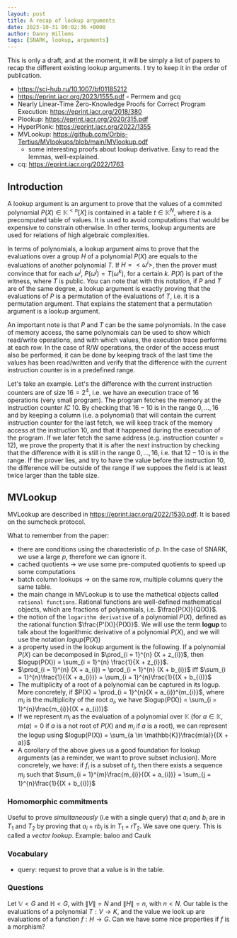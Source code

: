 ```yaml
---
layout: post
title: A recap of lookup arguments
date: 2023-10-31 00:02:36 +0000
author: Danny Willems
tags: [SNARK, lookup, arguments]
---
```


This is only a draft, and at the moment, it will be simply a list of papers to
recap the different existing lookup arguments. I try to keep it in the order of
publication.

- https://sci-hub.ru/10.1007/bf01185212
- https://eprint.iacr.org/2023/1555.pdf - Permem and gcq
- Nearly Linear-Time Zero-Knowledge Proofs for Correct Program Execution: https://eprint.iacr.org/2018/380
- Plookup: https://eprint.iacr.org/2020/315.pdf
- HyperPlonk: https://eprint.iacr.org/2022/1355
- MVLookup: https://github.com/Orbis-Tertius/MVlookups/blob/main/MVlookup.pdf
  - some interesting proofs about lookup derivative. Easy to read the lemmas, well-explained.
- cq: https://eprint.iacr.org/2022/1763


## Introduction

A lookup argument is an argument to prove that the values of a commited
polynomial $P(X) \in \mathbb{K}^{<n}[X]$ is contained in a table $t \in
\mathbb{K}^N$, where $t$ is a precomputed table of values. It is used to avoid
computations that would be expensive to constrain otherwise. In other terms,
lookup arguments are used for relations of high algebraic complexities.

In terms of polynomials, a lookup argument aims to prove that the evaluations
over a group $H$ of a polynomial $P(X)$ are equals to the evaluations of another
polynomial $T$. If $H = <\omega^{i}>$, then the prover must convince that for each $\omega^{j}$,
$P(\omega^{j}) = T(\omega^{k})$, for a certain $k$. $P(X)$ is part of the
witness, where $T$ is public. You can note that with this notation, if $P$ and
$T$ are of the same degree, a lookup argument is exactly proving that the evaluations of $P$ is a
permutation of the evaluations of $T$, i.e. it is a permutation argument. That
explains the statement that a permutation argument is a lookup argument.

An important note is that $P$ and $T$ can be the same polynomials. In the case
of memory access, the same polynomials can be used to show which read/write
operations, and with which values, the execution trace performs at each row. In the case of
R/W operations, the order of the access must also be performed, it can be done
by keeping track of the last time the values has been read/written and verify
that the difference with the current instruction counter is in a predefined range.

Let's take an example. Let's the difference with the current instruction counters
are of size $16 = 2^4$, i.e. we have an execution trace of 16 operations (very small program).
The program fetches the memory at the instruction counter $IC$ 10. By checking
that $16 - 10$ is in the range $0, ..., 16$ and by keeping a column (i.e. a
polynomial) that will contain the current instruction counter for the last
fetch, we will keep track of the memory access at the instruction $10$, and that
it happened during the execution of the program. If we later fetch the same
address (e.g. instruction counter = $12$), we prove the property that it is after
the next instruction by checking that the difference with it is still in the
range $0, ..., 16$, i.e. that $12 - 10$ is in the range. If the prover lies, and
try to have the value before the instruction 10, the difference will be outside
of the range if we suppoes the field is at least twice larger than the table
size.


## MVLookup

MVLookup are described in https://eprint.iacr.org/2022/1530.pdf.
It is based on the sumcheck protocol.

What to remember from the paper:
- there are conditions using the characteristic of $p$. In the case of SNARK, we
  use a large $p$, therefore we can ignore it.
- cached quotients -> we use some pre-computed quotients to speed up some computations
- batch column lookups -> on the same row, multiple columns query the same table.
- the main change in MVLookup is to use the mathetical objects called `rational functions`. Rational functions are well-defined mathematical objects, which are fractions of polynomials, i.e. $\frac{P(X)}{Q(X)}$.
- the notion of the `logarithm derivative` of a polynomial $P(X)$, defined as the rational function $\frac{P'(X)}{P(X)}$. We will use the term **logup** to talk about the logarithmic derivative of a polynomial $P(X)$, and we will use the notation $logup(P(X))$
- a property used in the lookup argument is the following. If a polynomial
  $P(X)$ can be decomposed in $\prod_{i = 1}^{n} (X + z_{i})$, then $logup(P(X))
  = \sum_{i = 1}^{n} \frac{1}{X + z_{i}}$.
- $\prod_{i = 1}^{n} (X + a_{i}) = \prod_{i = 1}^{n} (X + b_{i})$ iff $\sum_{i = 1}^{n}\frac{1}{(X + a_{i})} = \sum_{i = 1}^{n}\frac{1}{(X + b_{i})}$
- The multiplicity of a root of a polynomial can be captured in its logup. More
  concretely, if $P(X) = \prod_{i = 1}^{n}(X + a_{i})^{m_{i}}$, where $m_{i}$ is
  the multiplicity of the root $a_{i}$, we have $logup(P(X)) = \sum_{i =
  1}^{n}\frac{m_{i}}{(X + a_{i})}$
- If we represent $m_{i}$ as the evaluation of a polynomial over $\mathbb{K}$ (for
  $a \in \mathbb{K}$, $m(a) = 0$ if $a$ is a not root of $P(X)$ and $m_{i}$ if $a$ is a
  root), we can represent the logup using $logup(P(X)) = \sum_{a \in \mathbb{K}}\frac{m(a)}{(X + a)}$
- A corollary of the above gives us a good foundation for lookup arguments (as a reminder, we want to prove subset inclusion). More concretely, we have: if $f_{i}$ is a subset of $t_{j}$, then there exists a sequence $m_{i}$ such that $\sum_{i = 1}^{m}\frac{m_{i}}{(X + a_{i})} = \sum_{j = 1}^{n}\frac{1}{(X + b_{i})}$

### Homomorphic commitments

Useful to prove *simultaneously* (i.e with a single query) that $a_{i}$ and
$b_{i}$ are in $T_{1}$ and $T_{2}$ by proving that $a_{i} + r b_{i}$ is in
$T_{1} + r T_{2}$. We save one query. This is called a *vector lookup*. Example:
baloo and Caulk

### Vocabulary

- query: request to prove that a value is in the table.

### Questions

Let $\mathbb{V} < G$ and $\mathbb{H} < G$, with $\|V\| = N$ and $\|H\| = n$, with $n < N$.
Our table is the evaluations of a polynomial $T: V \rightarrow K$, and the value
we look up are evaluations of a function $f: H \rightarrow G$.
Can we have some nice properties if $f$ is a morphism?
